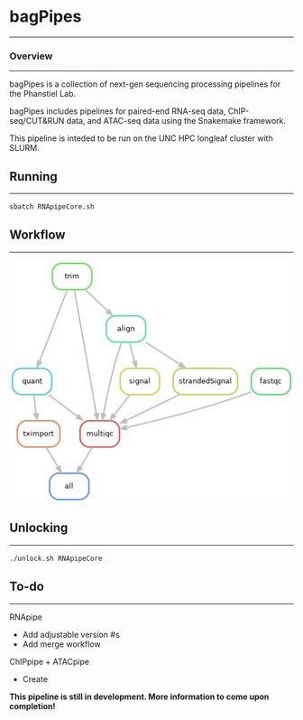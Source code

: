 # bagPipes
***********************

### Overview
***********************
bagPipes is a collection of next-gen sequencing processing pipelines for the Phanstiel Lab.

bagPipes includes pipelines for paired-end RNA-seq data, ChIP-seq/CUT&RUN data, and ATAC-seq data using the Snakemake framework.

This pipeline is inteded to be run on the UNC HPC longleaf cluster with SLURM.

## Running
-----------------------
```bash
sbatch RNApipeCore.sh
```

## Workflow
-----------------------
![](dags/RNApipeCoreDAG.png)

## Unlocking
-----------------------
```bash
./unlock.sh RNApipeCore
```

## To-do
-----------------------
RNApipe
- Add adjustable version #s
- Add merge workflow

ChIPpipe + ATACpipe
- Create

**This pipeline is still in development. More information to come upon completion!**
